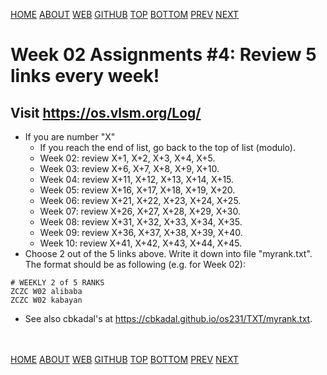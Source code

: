 ---
---
[HOME](index.md)
[ABOUT](README.md)
[WEB](https://osp4diss.vlsm.org/)
[GITHUB](https://github.com/os2xx/osp4diss/)
[TOP](#)
[BOTTOM](#endofpage)
[PREV](AOS.md#idx02)
[NEXT](W02-10.md)

# Week 02 Assignments #4: Review 5 links every week!

## Visit <https://os.vlsm.org/Log/>
* If you are number "X"
  * If you reach the end of list, go back to the top of list (modulo).
  * Week 02: review  X+1,  X+2,  X+3,  X+4,  X+5.
  * Week 03: review  X+6,  X+7,  X+8,  X+9, X+10.
  * Week 04: review X+11, X+12, X+13, X+14, X+15.
  * Week 05: review X+16, X+17, X+18, X+19, X+20.
  * Week 06: review X+21, X+22, X+23, X+24, X+25.
  * Week 07: review X+26, X+27, X+28, X+29, X+30.
  * Week 08: review X+31, X+32, X+33, X+34, X+35.
  * Week 09: review X+36, X+37, X+38, X+39, X+40.
  * Week 10: review X+41, X+42, X+43, X+44, X+45.
* Choose 2 out of the 5 links above. 
  Write it down into file "myrank.txt".
  The format should be as following (e.g. for Week 02):

```
# WEEKLY 2 of 5 RANKS
ZCZC W02 alibaba 
ZCZC W02 kabayan

```
* See also cbkadal's at <https://cbkadal.github.io/os231/TXT/myrank.txt>.


<br id="endofpage"><br>
[HOME](index.md)
[ABOUT](README.md)
[WEB](https://osp4diss.vlsm.org/)
[GITHUB](https://github.com/os2xx/osp4diss)
[TOP](#)
[BOTTOM](#endofpage)
[PREV](AOS.md#idx02)
[NEXT](W02-10.md)
<br>

